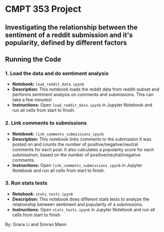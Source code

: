 # CMPT 353 Project

## Investigating the relationship between the sentiment of a reddit submission and it's popularity, defined by different factors

## Running the Code

### 1. Load the data and do sentiment analysis 

- **Notebook:** `load_reddit_data.ipynb`
- **Description:** This notebook loads the reddit data from reddit-subset and performs sentiment analysis on comments and submissions. This can take a few minutes! 
- **Instructions:** Open `load_reddit_data.ipynb` in Jupyter Notebook and run all cells from start to finsih. 

### 2. Link comments to submissions

- **Notebook:** `link_comments_submissions_ipynb`
- **Description:** This notebook links comments to the submission it was posted on and counts the number of positive/negative/neutral comments for each post. It also calculates a popularity score for each submissinon, based on the number of positive/neutral/negative comments. 
- **Instructions:** Open `link_comments_submissions_ipynb` in Jupyter Notebook and run all cells from start to finish. 

### 3. Run stats tests 

- **Notebook:** `stats_tests.ipynb`
- **Description:** This notebook does different stats tests to analyze the relationship between sentiment and popularity of a submissions.
- **Instructions:** Open `stats_tests.ipynb` in Jupyter Notebook and run all cells from start to finish


By: Grace Li and Simran Mann 
